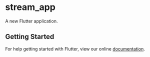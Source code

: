 # stream_app

A new Flutter application.

## Getting Started

For help getting started with Flutter, view our online
[documentation](https://flutter.io/).
